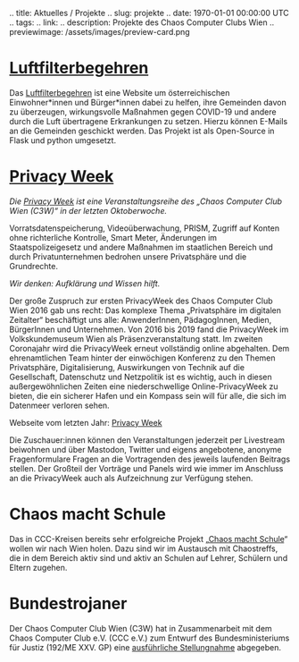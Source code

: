 .. title: Aktuelles / Projekte
.. slug: projekte
.. date: 1970-01-01 00:00:00 UTC
.. tags:
.. link:
.. description: Projekte des Chaos Computer Clubs Wien
.. previewimage: /assets/images/preview-card.png

# [Luftfilterbegehren](https://luftfilterbegehren.at)

Das [Luftfilterbegehren](https://luftfilterbegehren.at) ist eine Website um
österreichischen Einwohner\*innen und Bürger\*innen dabei zu helfen, ihre
Gemeinden davon zu überzeugen, wirkungsvolle Maßnahmen gegen COVID-19 und
andere durch die Luft übertragene Erkrankungen zu setzen. Hierzu können E-Mails
an die Gemeinden geschickt werden. Das Projekt ist als Open-Source in Flask und
python umgesetzt.

# [Privacy Week](https://privacyweek.at/)

*Die [Privacy Week](https://privacyweek.at/) ist eine Veranstaltungsreihe des
„Chaos Computer Club Wien (C3W)“ in der letzten Oktoberwoche.*

Vorratsdatenspeicherung, Videoüberwachung, PRISM, Zugriff auf Konten ohne
richterliche Kontrolle, Smart Meter, Änderungen im Staatspolizeigesetz und
andere Maßnahmen im staatlichen Bereich und durch Privatunternehmen bedrohen
unsere Privatsphäre und die Grundrechte.

*Wir denken: Aufklärung und Wissen hilft.*

Der große Zuspruch zur ersten PrivacyWeek des Chaos Computer Club Wien 2016 gab
uns recht: Das komplexe Thema „Privatsphäre im digitalen Zeitalter“ beschäftigt
uns alle: AnwenderInnen, PädagogInnen, Medien, BürgerInnen und Unternehmen. Von
2016 bis 2019 fand die PrivacyWeek im Volkskundemuseum Wien als
Präsenzveranstaltung statt. Im zweiten Coronajahr wird die PrivacyWeek erneut
vollständig online abgehalten. Dem ehrenamtlichen Team hinter der einwöchigen
Konferenz zu den Themen Privatsphäre, Digitalisierung, Auswirkungen von Technik
auf die Gesellschaft, Datenschutz und Netzpolitik ist es wichtig, auch in
diesen außergewöhnlichen Zeiten eine niederschwellige Online-PrivacyWeek zu
bieten, die ein sicherer Hafen und ein Kompass sein will für alle, die sich im
Datenmeer verloren sehen.

Webseite vom letzten Jahr: [Privacy Week](https://privacyweek.at/)

Die Zuschauer:innen können den Veranstaltungen jederzeit per Livestream
beiwohnen und über Mastodon, Twitter und eigens angebotene, anonyme
Fragenformulare Fragen an die Vortragenden des jeweils laufenden Beitrags
stellen. Der Großteil der Vorträge und Panels wird wie immer im Anschluss an
die PrivacyWeek auch als Aufzeichnung zur Verfügung stehen. 

# Chaos macht Schule

Das in CCC-Kreisen bereits sehr erfolgreiche Projekt „[Chaos macht
Schule](/schule)“ wollen wir nach Wien holen. Dazu sind wir im Austausch mit
Chaostreffs, die in dem Bereich aktiv sind und aktiv an Schulen auf Lehrer,
Schülern und Eltern zugehen.

# Bundestrojaner

Der Chaos Computer Club Wien (C3W) hat in Zusammenarbeit mit dem  Chaos
Computer Club e.V. (CCC e.V.) zum Entwurf des Bundesministeriums für Justiz
(192/ME XXV. GP) eine [ausführliche
Stellungnahme](link://slug/192ME_stellungnahme_staatstrojaner) abgegeben.
